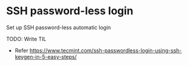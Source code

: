 # SSH password-less login

Set up SSH password-less automatic login

TODO: Write TIL
- Refer https://www.tecmint.com/ssh-passwordless-login-using-ssh-keygen-in-5-easy-steps/


